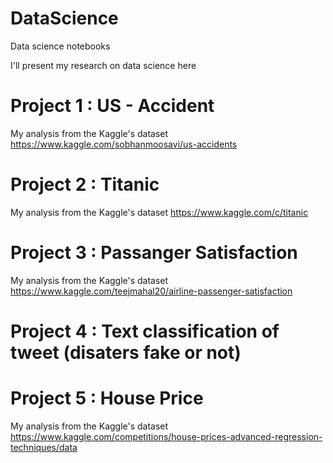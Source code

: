 # DataScience
Data science notebooks

I'll present my research on data science here

# Project 1 : US - Accident
My analysis from the Kaggle's dataset
https://www.kaggle.com/sobhanmoosavi/us-accidents

# Project 2 : Titanic
My analysis from the Kaggle's dataset
https://www.kaggle.com/c/titanic

# Project 3 : Passanger Satisfaction
My analysis from the Kaggle's dataset
https://www.kaggle.com/teejmahal20/airline-passenger-satisfaction

# Project 4 : Text classification of tweet (disaters fake or not)

# Project 5 : House Price
My analysis from the Kaggle's dataset
https://www.kaggle.com/competitions/house-prices-advanced-regression-techniques/data
